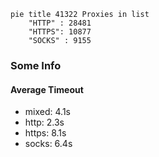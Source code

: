 
```mermaid
pie title 41322 Proxies in list
    "HTTP" : 28481
    "HTTPS": 10877
    "SOCKS" : 9155
```

### Some Info
#### Average Timeout

- mixed: 4.1s
- http: 2.3s
- https: 8.1s
- socks: 6.4s